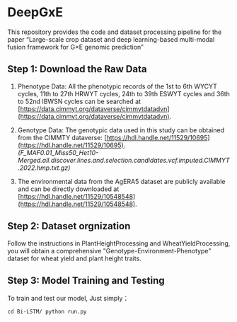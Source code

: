 # DeepGxE
This repository provides the code and dataset processing pipeline for the paper “Large-scale crop dataset and deep learning-based multi-modal fusion framework for G×E genomic prediction”

## Step 1: Download the Raw Data

1. Phenotype Data: All the phenotypic records of the 1st to 6th WYCYT cycles, 11th to 27th HRWYT cycles, 24th to 39th ESWYT cycles and 36th to 52nd IBWSN cycles can be searched at [https://data.cimmyt.org/dataverse/cimmytdatadvn](https://data.cimmyt.org/dataverse/cimmytdatadvn).

2. Genotype Data: The genotypic data used in this study can be obtained from the CIMMTY dataverse: [https://hdl.handle.net/11529/10695](https://hdl.handle.net/11529/10695).  
   *(F_MAF0.01_Miss50_Het10-Merged.all.discover.lines.and.selection.candidates.vcf.imputed.CIMMYT.2022.hmp.txt.gz)*

3. The environmental data from the AgERA5 dataset are publicly available and can be directly downloaded at [https://hdl.handle.net/11529/10548548](https://hdl.handle.net/11529/10548548).

## Step 2: Dataset orgnization

Follow the instructions in PlantHeightProcessing and WheatYieldProcessing, you will obtain a comprehensive "Genotype-Environment-Phenotype" dataset for wheat yield and plant height traits.

## Step 3: Model Training and Testing
To train and test our model, Just simply：

`cd Bi-LSTM/
python run.py`
